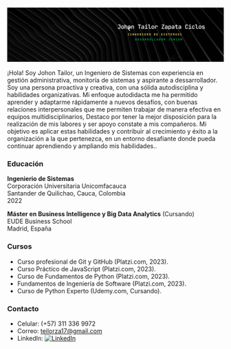 ![Mi Foto](banner.png)

¡Hola! Soy Johon Tailor, un Ingeniero de Sistemas con experiencia en gestión administrativa, monitoría de sistemas y aspirante a dessarrollador. Soy una persona proactiva y creativa, con una sólida autodisciplina y habilidades organizativas. Mi enfoque autodidacta me ha permitido aprender y adaptarme rápidamente a nuevos desafíos, con buenas relaciones interpersonales que me permiten trabajar de manera efectiva en equipos multidisciplinarios, Destaco por tener la mejor disposición para la realización de mis labores y ser apoyo constate a mis compañeros. Mi objetivo es aplicar estas habilidades y contribuir al crecimiento y éxito a la organización a la que pertenezca, en un entorno desafiante donde pueda continuar aprendiendo y ampliando mis habilidades..

### Educación
**Ingenierio de Sistemas**  
Corporación Universitaria Unicomfacauca  
Santander de Quilichao, Cauca, Colombia  
2022

**Máster en Business Intelligence y Big Data Analytics** (Cursando)  
EUDE Business School  
Madrid, España

### Cursos
- Curso profesional de Git y GitHub (Platzi.com, 2023).
- Curso Práctico de JavaScript (Platzi.com, 2023).
- Curso de Fundamentos de Python (Platzi.com, 2023).
- Fundamentos de Ingeniería de Software (Platzi.com, 2023).
- Curso de Python Experto (Udemy.com, Cursando).

### Contacto
- Celular: (+57) 311 336 9972
- Correo: [teilorza17@gmail.com](mailto:teilorza17@gmail.com)
- LinkedIn: [![LinkedIn](https://img.shields.io/badge/LinkedIn-ing--tailorzc-blue)](www.linkedin.com/in/ing-tailorzc)

